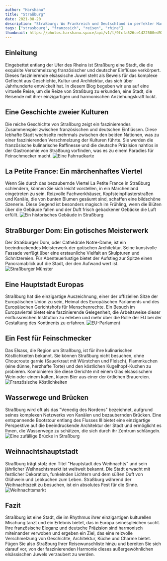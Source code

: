 ```yaml
---
author: "Harshanu"
title: "Straßburg"
date: 2021-08-20
description: "Straßburg: Wo Frankreich und Deutschland in perfekter Harmonie verschmelzen"
tags: ["strasbourg", "franzosich", "reisen", "rhine"]
thumbnail: https://photos.harshanu.space/api/v1/t/9fcfa526ce1422500ed9307e5fd178b8e2534f87/2zwabhu7/fit_1280
---
```


## Einleitung

Eingebettet entlang der Ufer des Rheins ist Straßburg eine Stadt, die die exquisite Verschmelzung französischer und deutscher Einflüsse verkörpert. Dieses faszinierende elsässische Juwel steht als Beweis für das komplexe Geflecht aus Geschichte, Kultur und Architektur, das sich über Jahrhunderte entwickelt hat. In diesem Blog begeben wir uns auf eine virtuelle Reise, um die Reize von Straßburg zu erkunden, eine Stadt, die Reisende mit ihrer einzigartigen und harmonischen Anziehungskraft lockt.

## Eine Geschichte zweier Kulturen

Die reiche Geschichte von Straßburg zeigt ein faszinierendes Zusammenspiel zwischen französischen und deutschen Einflüssen. Diese lebhafte Stadt wechselte mehrmals zwischen den beiden Nationen, was zu einer faszinierenden Verschmelzung der Kulturen führte. Sie werden die französische kulinarische Raffinesse und die deutsche Präzision nahtlos in der Gastronomie von Straßburg vorfinden, was es zu einem Paradies für Feinschmecker macht.
![ Eine Fahrradkarte ](https://photos.harshanu.space/api/v1/t/b9d67c217370b3fc11c897bcb7c3c44e2dd07305/2zwabhu7/fit_1280)

## La Petite France: Ein märchenhaftes Viertel

Wenn Sie durch das bezaubernde Viertel La Petite France in Straßburg schlendern, können Sie sich leicht vorstellen, in ein Märchenland eingetreten zu sein. Reizvolle Fachwerkhäuser, Kopfsteinpflasterstraßen und Kanäle, die von bunten Blumen gesäumt sind, schaffen eine bildschöne Szenerie. Diese Gegend ist besonders magisch im Frühling, wenn die Blüten über die Gebäude fallen und der Duft frisch gebackener Gebäcke die Luft erfüllt.
![ Ein historisches Gebäude in Straßburg ](https://photos.harshanu.space/api/v1/t/ce7ba27bab16adc9f964371fa37eb454ade655af/2zwabhu7/fit_1280)

## Straßburger Dom: Ein gotisches Meisterwerk

Der Straßburger Dom, oder Cathédrale Notre-Dame, ist ein beeindruckendes Meisterwerk der gotischen Architektur. Seine kunstvolle Fassade verfügt über eine erstaunliche Vielfalt an Skulpturen und Schnitzereien. Für Abenteuerlustige bietet der Aufstieg zur Spitze einen Panoramablick auf die Stadt, der den Aufwand wert ist.
![ Straßburger Münster ](https://photos.harshanu.space/api/v1/t/484bb81ec432b2995ae81fa6dbba74e774375af9/2zwabhu7/fit_1280)

## Eine Hauptstadt Europas

Straßburg hat die einzigartige Auszeichnung, einer der offiziellen Sitze der Europäischen Union zu sein, Heimat des Europäischen Parlaments und des Europäischen Gerichtshofs für Menschenrechte. Ein Besuch im Europaviertel bietet eine faszinierende Gelegenheit, die Arbeitsweise dieser einflussreichen Institution zu erleben und mehr über die Rolle der EU bei der Gestaltung des Kontinents zu erfahren.
![ EU-Parlament ](https://photos.harshanu.space/api/v1/t/78740715c6e71223380ce16affffe0a17b1677ae/2zwabhu7/fit_1280)

## Ein Fest für Feinschmecker

Das Elsass, die Region um Straßburg, ist für ihre kulinarischen Köstlichkeiten bekannt. Sie können Straßburg nicht besuchen, ohne Choucroute garnie (Sauerkraut mit Würstchen und Fleisch), Flammkuchen (eine dünne, herzhafte Torte) und den köstlichen Kugelhopf-Kuchen zu probieren. Kombinieren Sie diese Gerichte mit einem Glas elsässischem Wein oder einem kalten, klaren Bier aus einer der örtlichen Brauereien.
![ Französische Köstlichkeiten ](https://photos.harshanu.space/api/v1/t/ec838a9fb2ef467c9aaf869fa98845c7036d1e10/2zwabhu7/fit_1280)

## Wasserwege und Brücken

Straßburg wird oft als das "Venedig des Nordens" bezeichnet, aufgrund seines komplexen Netzwerks von Kanälen und bezaubernden Brücken. Eine entspannende Bootstour entlang des Flusses Ill bietet eine einzigartige Perspektive auf die beeindruckende Architektur der Stadt und ermöglicht es Ihnen, die Wasserwege zu schätzen, die sich durch ihr Zentrum schlängeln.
![ Eine zufällige Brücke in Straßburg ](https://photos.harshanu.space/api/v1/t/eddedf0dd0c89ee0bd8d79768c62b14c5c44ad5a/2zwabhu7/fit_1280)

## Weihnachtshauptstadt

Straßburg trägt stolz den Titel "Hauptstadt des Weihnachts" und sein jährlicher Weihnachtsmarkt ist weltweit bekannt. Die Stadt erwacht mit festlicher Dekoration, funkelnden Lichtern und dem süßen Duft von Glühwein und Lebkuchen zum Leben. Straßburg während der Weihnachtszeit zu besuchen, ist ein absolutes Fest für die Sinne.
![ Weihnachtsmarkt ](https://photos.harshanu.space/api/v1/t/05914e87c8b23fe88fcde7ef968d98ec82141004/2zwabhu7/fit_1280)

## Fazit

Straßburg ist eine Stadt, die im Rhythmus ihrer einzigartigen kulturellen Mischung tanzt und ein Erlebnis bietet, das in Europa seinesgleichen sucht. Ihre französische Eleganz und deutsche Präzision sind harmonisch miteinander verwoben und ergeben ein Ziel, das eine reizvolle Verschmelzung von Geschichte, Architektur, Küche und Charme bietet. Fügen Sie also Straßburg Ihrer Reisewunschliste hinzu und bereiten Sie sich darauf vor, von der faszinierenden Harmonie dieses außergewöhnlichen elsässischen Juwels verzaubert zu werden.